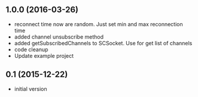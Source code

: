 
## 1.0.0 (2016-03-26)

* reconnect time now are random. Just set min and max reconnection time
* added channel unsubscribe method
* added getSubscribedChannels to SCSocket. Use for get list of channels
* code cleanup
* Update example project

## 0.1 (2015-12-22)

* initial version